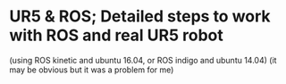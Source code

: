 # UR5 & ROS; Detailed steps to work with ROS and real UR5 robot 
(using ROS kinetic and ubuntu 16.04, or ROS indigo and ubuntu 14.04)
(it may be obvious but it was a problem for me)
